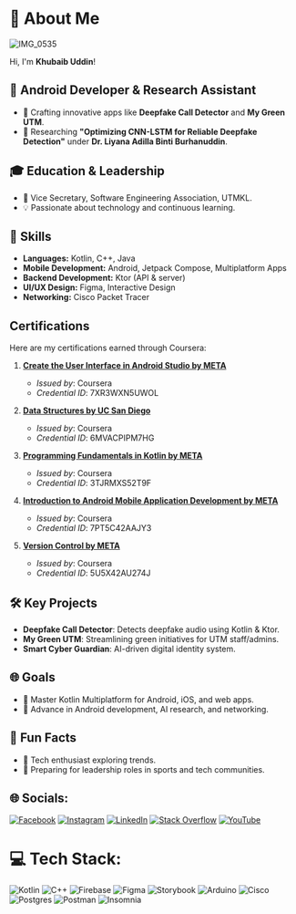 # 👋 About Me  
![IMG_0535](https://github.com/user-attachments/assets/15a1c625-892f-49b8-9719-fa3a62ffa057)

Hi, I'm **Khubaib Uddin**!  

## 🌟 Android Developer & Research Assistant  
- 🚀 Crafting innovative apps like **Deepfake Call Detector** and **My Green UTM**.  
- 🔬 Researching **"Optimizing CNN-LSTM for Reliable Deepfake Detection"** under **Dr. Liyana Adilla Binti Burhanuddin**.  

## 🎓 Education & Leadership  
- 📌 Vice Secretary, Software Engineering Association, UTMKL.  
- 💡 Passionate about technology and continuous learning.  

## 🚀 Skills  
- **Languages:** Kotlin, C++, Java  
- **Mobile Development:** Android, Jetpack Compose, Multiplatform Apps  
- **Backend Development:** Ktor (API & server)  
- **UI/UX Design:** Figma, Interactive Design  
- **Networking:** Cisco Packet Tracer  
## Certifications

Here are my certifications earned through Coursera:

1. **[Create the User Interface in Android Studio by META](https://www.coursera.org/account/accomplishments/verify/7XR3WXN5UWOL)**
   - *Issued by*: Coursera
   - *Credential ID*: 7XR3WXN5UWOL

2. **[Data Structures by UC San Diego](https://www.coursera.org/account/accomplishments/verify/6MVACPIPM7HG)**
   - *Issued by*: Coursera
   - *Credential ID*: 6MVACPIPM7HG

3. **[Programming Fundamentals in Kotlin by META](https://www.coursera.org/account/accomplishments/verify/3TJRMXS52T9F)**
   - *Issued by*: Coursera
   - *Credential ID*: 3TJRMXS52T9F

4. **[Introduction to Android Mobile Application Development by META ](https://www.coursera.org/account/accomplishments/verify/7PT5C42AAJY3)**
   - *Issued by*: Coursera
   - *Credential ID*: 7PT5C42AAJY3

5. **[Version Control by META](https://www.coursera.org/account/accomplishments/verify/5U5X42AU274J)**
   - *Issued by*: Coursera
   - *Credential ID*: 5U5X42AU274J


## 🛠️ Key Projects  
- **Deepfake Call Detector**: Detects deepfake audio using Kotlin & Ktor.  
- **My Green UTM**: Streamlining green initiatives for UTM staff/admins.  
- **Smart Cyber Guardian**: AI-driven digital identity system.  

## 🌐 Goals  
- 🌱 Master Kotlin Multiplatform for Android, iOS, and web apps.  
- 🚀 Advance in Android development, AI research, and networking.  

## 🌟 Fun Facts  
- 🎯 Tech enthusiast exploring trends.  
- 🏅 Preparing for leadership roles in sports and tech communities.  
## 🌐 Socials:
[![Facebook](https://img.shields.io/badge/Facebook-%231877F2.svg?logo=Facebook&logoColor=white)](https://facebook.com/khubaibuddin) [![Instagram](https://img.shields.io/badge/Instagram-%23E4405F.svg?logo=Instagram&logoColor=white)](https://instagram.com/khubaib_bbbb) [![LinkedIn](https://img.shields.io/badge/LinkedIn-%230077B5.svg?logo=linkedin&logoColor=white)](https://linkedin.com/in/KhobaitUddinSimran) [![Stack Overflow](https://img.shields.io/badge/-Stackoverflow-FE7A16?logo=stack-overflow&logoColor=white)](https://stackoverflow.com/users/22827963/khubaib-uddin-simran) [![YouTube](https://img.shields.io/badge/YouTube-%23FF0000.svg?logo=YouTube&logoColor=white)](https://youtube.com/@Khubaibb-2027) 

# 💻 Tech Stack:
![Kotlin](https://img.shields.io/badge/kotlin-%237F52FF.svg?style=for-the-badge&logo=kotlin&logoColor=white) ![C++](https://img.shields.io/badge/c++-%2300599C.svg?style=for-the-badge&logo=c%2B%2B&logoColor=white) ![Firebase](https://img.shields.io/badge/firebase-%23039BE5.svg?style=for-the-badge&logo=firebase) ![Figma](https://img.shields.io/badge/figma-%23F24E1E.svg?style=for-the-badge&logo=figma&logoColor=white) ![Storybook](https://img.shields.io/badge/-Storybook-FF4785?style=for-the-badge&logo=storybook&logoColor=white) ![Arduino](https://img.shields.io/badge/-Arduino-00979D?style=for-the-badge&logo=Arduino&logoColor=white) ![Cisco](https://img.shields.io/badge/cisco-%23049fd9.svg?style=for-the-badge&logo=cisco&logoColor=black) ![Postgres](https://img.shields.io/badge/postgres-%23316192.svg?style=for-the-badge&logo=postgresql&logoColor=white) ![Postman](https://img.shields.io/badge/Postman-FF6C37?style=for-the-badge&logo=postman&logoColor=white) ![Insomnia](https://img.shields.io/badge/Insomnia-black?style=for-the-badge&logo=insomnia&logoColor=5849BE)
